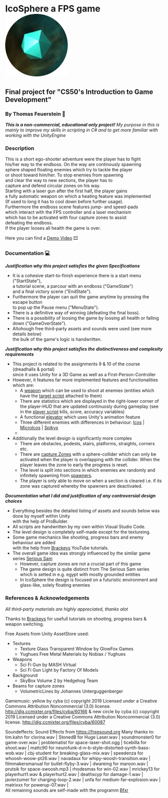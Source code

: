 # IcoSphere a FPS game <img src="/Images/IcoLogo.png" alt="drawing" width="200"/>
## Final project for "CS50's Introduction to Game Development"
### By Thomas Feuerstein :bearded_person:

***This is a non-commercial, educational only project!***
*My purpose in this is mainly to improve my skills in scripting in C#*
*and to get more familiar with working with the UnityEngine*

### Description
This is a short ego-shooter adventure were the player has to fight<br>
his/her way to the endboss. On the way are continously spawning <br>
sphere shaped floating enemies which try to tackle the player<br> 
or shoot toward him/her. To stop enemies from spawning<br>
and clear the way to new sections, the player has to<br>
capture and defend circular zones on his way.<br>
Starting with a laser gun after the first half, the player gains <br> 
a fully automatic weapon on which a heating feature was implemented <br>
(If used to long it has to cool down before further usage).<br>
Furthermore the endboss scene features jump- and speed-pads<br>
which interact with the FPS controller and a laser mechanism<br>
which has to be activated with four capture zones to assist<br>
defeating the endboss.<br>
If the player looses all health the game is over.

Here you can find a [Demo Video](https://youtu.be/8VxhTAMiaAw) :film_strip:

### Documentation :computer:
***Justification why this project satisfies the given Specifications***
- It is a cohesive start-to-finish experience there is a start menu ("StartState"),<br>
a tutorial scene, a parcour with an endboss ("GameState")<br> 
and a final victory scene ("EndState"). 
- Furthermore the player can quit the game anytime by pressing the escape button<br>
to pop up the Pause menu ("MenuState").
- There is a definitive way of winning (defeating the final boss).
- There is a possibility of loosing the game by loosing all health or falling down ("GameOverState").
- Altohough free third-party assets and sounds were used (see more details below)<br>
the bulk of the game's logic is handwritten.

***Justification why this project satisfies the distinctiveness and complexity requirements***
- This project is related to the assignments 9 & 10 of the course (dreadhalls & portal)<br>
since it uses Unity for a 3D Game as well as a First-Person-Controller
- However, it features far more implemented features and functionalities which are:
    - A [weapon](/Assets/Scripts/Weapon/Gun.cs) which can be used to shoot at enemies (entities which have the [target script](/Assets/Scripts/Weapon/Target.cs) attached to them)
    - There are statistics which are displayed in the right-lower corner of the player-HUD
    that are updated continuosly during gameplay (see in the [player script](/Assets/Scripts/Player.cs) kills, score, accuracy variables)
    - A functional [elevator](/Assets/Scripts/World/ElevatorButton.cs) which uses Unity's animation feature
    - Three different enemies with differences in behaviour:
    [Icos](/Assets/Scripts/Entities/IcoCode.cs) | [MicroIcos](/Assets/Scripts/Entities/MicroIcoCode.cs) | [Spikys](/Assets/Scripts/Entities/SpikyCode.cs)
    - 
- Additionally the level design is significantly more complex
    - There are obstacles, podests, stairs, platforms, straights, corners etc.
    - There are [capture Zones](/Assets/Scripts/World/CaptureZoneCode.cs) with a sphere-collider which can only be 
    activated when the player is overlapping with the collider. When the player leaves the zone to early the progress is reset.
    - The level is split into sections in which enemies are randomly and infinitely spawning from [spawners](/Assets/Scripts/Entities/IcoSpawner.cs).
    - The player is only able to move on when a section is cleared i.e. if its zone was captured whereby the spawners are deactivated.

***Documentation what I did and justification of any controversial design choices***
- Everything besides the detailed listing of assets and sounds below was done by myself within Unity<br> 
with the help of ProBuilder.
- All scripts are handwritten by my own within Visual Studio Code.
- The level design is completely self-made except for the textureing.
- Some game mechanics like shooting, progress bars and enemy behaviour are added<br> 
with the help from [Brackeys](https://www.youtube.com/channel/UCYbK_tjZ2OrIZFBvU6CCMiA) YouTube tutorials.
- The overall game idea was strongly influenced by the similar game series [Serious Sam](https://en.wikipedia.org/wiki/Serious_Sam)
    - However, capture zones are not a crucial part of this game
    - The game design is quite distinct from The Serious Sam series which is setted in e.g. egypt with mostly grounded entities
    - In IcoSphere the design is focused on a futuristic environment and glass-like, solely floating enemies 


### References & Acknowledgements

_All third-party materials are highly appreciated, thanks alot_

Thanks to [Brackeys](https://www.youtube.com/channel/UCYbK_tjZ2OrIZFBvU6CCMiA) for usefull tutorials
on shooting, progress bars & weapon switching.

Free Assets from Unity AssetStore used:
- Textures
    - Texture Glass Transparent Window by GlowFox Games
    - Yughues Free Metal Materials by Nobiax / Yughues
- Weapons
    - Sci Fi Gun by MASH Virtual
    - Sci Fi Gun Light by Factory Of Models
- Background
    - SkyBox Volume 2 by Hedgehog Team
- Beams for capture zones
    - VolumetricLines by Johannes Unterguggenberger

Gamemusic:
yellow by cyba (c) 
copyright 2019 Licensed under 
a Creative Commons Attribution Noncommercial (3.0) license.
http://dig.ccmixter.org/files/cyba/60166 
& new circle by cyba (c) 
copyright 2019 Licensed under 
a Creative Commons Attribution Noncommercial  (3.0) license. 
http://dig.ccmixter.org/files/cyba/60087

Soundeffects:
Sound Effects from https://freesound.org
Many thanks to: 
tim.kahn for clorina.wav | StonedB for Huge Laser.wav | 
soundmonster0 for game-over.wav | problematist for space-laser-shot.ogg |
ticebilla for shoot.wav | mattc90 for neurofunk-d-n-b-style-distorted-synth-bass-wob.wav |
cbj-student for breaking-glass-mix.wav | speedenza for whoosh-woow-pt26.wav |
navadaux for whipy-woosh-transition.wav | filmmakersmanual for bullet-flyby-3.wav |
dwareing for maroon.wav | prutsik for space-swoosh.mp3 | rhodesmas for win-02.wav |
mrickey13 for playerhurt1.wav & playerhurt2.wav | deathscyp for damage-1.wav |
javierzumer for charging-loop-2.wav | unfa for medium-far-explosion.wav |
matrixxx for powerup-07.wav |<br>
All remaining sounds are self-made with the programm [Bfxr](https://www.bfxr.net/)
